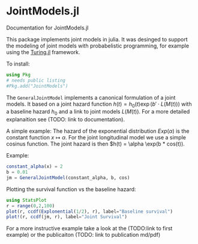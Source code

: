 # JointModels.jl

Documentation for JointModels.jl

This package implements joint models in julia. It was desinged to support the modeling of joint models with probabelistic programming, for example using the [Turing.jl](https://github.com/TuringLang/Turing.jl) framework.

To install:
```julia
using Pkg
# needs public listing
#Pkg.add("JointModels")
```

The `GeneralJointModel` implements a canonical formulation of a joint models. It based on a joint hazard function $h(t) = h_0(t) \exp(b' \cdot L(M(t)))$ with a baseline hazard $h_0$ and a link to joint models $L(M(t))$. For a more detailed explanaition see (TODO: link to documentation).

A simple example: The hazard of the exponential distribution $Exp(\alpha)$ is the constant function $x\mapsto \alpha$. For the joint longitudinal model we use a simple cosinus function. The joint hazard is then $h(t) = \alpha \exp(b * cos(t)).

Example:
```julia
constant_alpha(x) = 2
b = 0.01
jm = GeneralJointModel(constant_alpha, b, cos)
```
Plotting the survival function vs the baseline hazard:
```julia
using StatsPlot
r = range(0,2,100)
plot(r, ccdf(Explonential(1/2), r), label="Baseline survival")
plot!(r, ccdf(jm, r), label="Joint Survival")
```

For a more instructive example take a look at the (TODO:link to first example) or the publicaiton (TODO: link to publication md/pdf)

